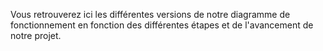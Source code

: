 Vous retrouverez ici les différentes versions de notre diagramme de fonctionnement en fonction des différentes étapes et de l'avancement de notre projet. 
